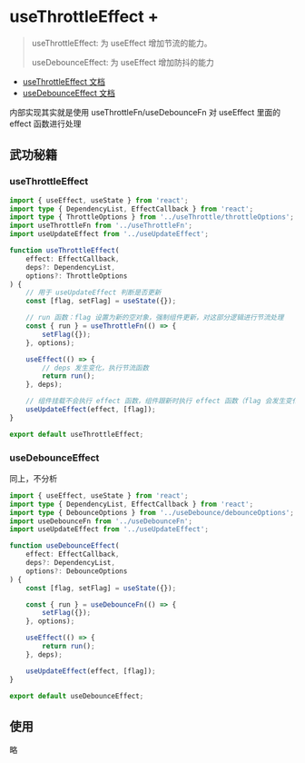 <!--
 * @Author: HfWang
 * @Date: 2023-06-12 09:54:36
 * @LastEditors: HfWang
 * @LastEditTime: 2023-06-12 09:55:09
 * @FilePath: \code\hooks-analysis\hooks\ahooks\2-03-useThrottleEffect.md
-->

# useThrottleEffect +

> useThrottleEffect: 为 useEffect 增加节流的能力。
>
> useDebounceEffect: 为 useEffect 增加防抖的能力

- [useThrottleEffect 文档](https://ahooks.js.org/zh-CN/hooks/use-throttle-effect)
- [useDebounceEffect 文档](https://ahooks.js.org/zh-CN/hooks/use-debounce-effect)

内部实现其实就是使用 useThrottleFn/useDebounceFn 对 useEffect 里面的 effect 函数进行处理

## 武功秘籍

### useThrottleEffect

```ts
import { useEffect, useState } from 'react';
import type { DependencyList, EffectCallback } from 'react';
import type { ThrottleOptions } from '../useThrottle/throttleOptions';
import useThrottleFn from '../useThrottleFn';
import useUpdateEffect from '../useUpdateEffect';

function useThrottleEffect(
	effect: EffectCallback,
	deps?: DependencyList,
	options?: ThrottleOptions
) {
	// 用于 useUpdateEffect 判断是否更新
	const [flag, setFlag] = useState({});

	// run 函数：flag 设置为新的空对象，强制组件更新，对这部分逻辑进行节流处理
	const { run } = useThrottleFn(() => {
		setFlag({});
	}, options);

	useEffect(() => {
		// deps 发生变化，执行节流函数
		return run();
	}, deps);

	// 组件挂载不会执行 effect 函数，组件跟新时执行 effect 函数（flag 会发生变化的更新）
	useUpdateEffect(effect, [flag]);
}

export default useThrottleEffect;
```

### useDebounceEffect

同上，不分析

```ts
import { useEffect, useState } from 'react';
import type { DependencyList, EffectCallback } from 'react';
import type { DebounceOptions } from '../useDebounce/debounceOptions';
import useDebounceFn from '../useDebounceFn';
import useUpdateEffect from '../useUpdateEffect';

function useDebounceEffect(
	effect: EffectCallback,
	deps?: DependencyList,
	options?: DebounceOptions
) {
	const [flag, setFlag] = useState({});

	const { run } = useDebounceFn(() => {
		setFlag({});
	}, options);

	useEffect(() => {
		return run();
	}, deps);

	useUpdateEffect(effect, [flag]);
}

export default useDebounceEffect;
```

## 使用

略
